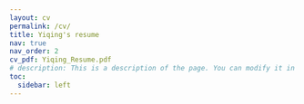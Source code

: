 ```yaml
---
layout: cv
permalink: /cv/
title: Yiqing's resume
nav: true
nav_order: 2
cv_pdf: Yiqing_Resume.pdf
# description: This is a description of the page. You can modify it in '_pages/cv.md'. You can also change or remove the top pdf download button.
toc:
  sidebar: left
---
```

